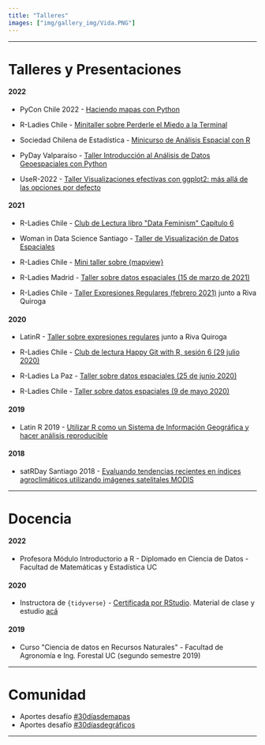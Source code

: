 ```yaml
---
title: "Talleres"
images: ["img/gallery_img/Vida.PNG"]
---
```


------

# Talleres y Presentaciones

#### 2022

- PyCon Chile 2022 - [Haciendo mapas con Python](https://github.com/sporella/mapas_con_python)

- R-Ladies Chile - [Minitaller sobre Perderle el Miedo a la Terminal](https://sporella.github.io/terminal_miedo/)

- Sociedad Chilena de Estadística - [Minicurso de Análisis Espacial con R](https://github.com/sporella/analisis_espacial_soche)

- PyDay Valparaíso - [Taller Introducción al Análisis de Datos Geoespaciales con Python](https://github.com/sporella/datos_geoespaciales_python)

- UseR-2022 - [Taller Visualizaciones efectivas con ggplot2: más allá de las opciones por defecto](https://github.com/sporella/user2022_mas_sobre_ggplot)

#### 2021

- R-Ladies Chile - [Club de Lectura libro "Data Feminism" Capítulo 6](https://github.com/sporella/data_feminism_06)

- Woman in Data Science Santiago - [Taller de Visualización de Datos Espaciales](https://github.com/sporella/wids2021)

- R-Ladies Chile - [Mini taller sobre {mapview}](https://github.com/sporella/mapview_demo)

- R-Ladies Madrid - [Taller sobre datos espaciales (15 de marzo de 2021)](https://github.com/sporella/datos_espaciales_madrid)

- R-Ladies Chile - [Taller Expresiones Regulares (febrero 2021)](https://github.com/rladieschile/taller-regex-2021) junto a Riva Quiroga

#### 2020

- LatinR - [Taller sobre expresiones regulares](https://github.com/rivaquiroga/latinr-taller-regex) junto a Riva Quiroga

- R-Ladies Chile - [Club de lectura Happy Git with R, sesión 6 (29 julio 2020)](https://github.com/sporella/clublectura6) 

- R-Ladies La Paz - [Taller sobre datos espaciales (25 de junio 2020)](https://github.com/sporella/datos_espaciales_lapaz)

- R-Ladies Chile - [Taller sobre datos espaciales (9 de mayo 2020)](https://www.meetup.com/es/rladies-concepcion/events/270358493/)


#### 2019

- Latin R 2019 - [Utilizar R como un Sistema de Información Geográfica y hacer análisis reproducible](https://github.com/sporella/latinR2019/blob/master/latinR.pdf)

#### 2018
- satRDay Santiago 2018 - [Evaluando tendencias recientes en índices agroclimáticos utilizando imágenes satelitales MODIS](https://github.com/sporella/satRdaysantiago2018/blob/master/StephanieOrellana_satRday.pdf)

---

# Docencia

#### 2022

- Profesora Módulo Introductorio a R - Diplomado en Ciencia de Datos - Facultad de Matemáticas y Estadística UC

#### 2020
- Instructora de `{tidyverse}` - [Certificada por RStudio](https://education.rstudio.com/trainers/people/orellana+stephanie/). 
Material de clase y estudio [acá](https://github.com/sporella/pivot)

#### 2019
- Curso "Ciencia de datos en Recursos Naturales" - Facultad de Agronomía e Ing. Forestal UC (segundo semestre 2019)

---

# Comunidad

- Aportes desafío [#30díasdemapas](https://github.com/sporella/30daymap)
- Aportes desafío [#30díasdegráficos](https://github.com/sporella/nightingale)


------

